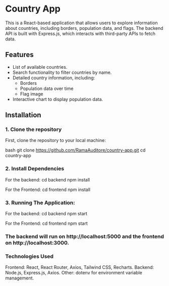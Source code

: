 # Country App

This is a React-based application that allows users to explore information about countries, including borders, population data, and flags. The backend API is built with Express.js, which interacts with third-party APIs to fetch data.

## Features
- List of available countries.
- Search functionality to filter countries by name.
- Detailed country information, including:
  - Borders
  - Population data over time
  - Flag image
- Interactive chart to display population data.

## Installation

### 1. Clone the repository
First, clone the repository to your local machine:

bash
git clone https://github.com/RamaAuditore/country-app.git
cd country-app

### 2. Install Dependencies

For the backend:
cd backend
npm install


For the Frontend:
cd frontend
npm install

### 3. Running The Application:
For the backend:
cd backend
npm start


For the Frontend:
cd frontend
npm start



### The backend will run on http://localhost:5000 and the frontend on http://localhost:3000.


### Technologies Used
Frontend: React, React Router, Axios, Tailwind CSS, Recharts.
Backend: Node.js, Express.js, Axios.
Other: dotenv for environment variable management.